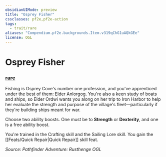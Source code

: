 ```yaml
---
obsidianUIMode: preview
title: "Osprey Fisher"
cssclasses: pf2e,pf2e-action
tags:
  - trait/rare
aliases: "Compendium.pf2e.backgrounds.Item.v319qChG1uAQkGEe"
license: OGL
---
```

# Osprey Fisher

### [rare](rare "Rare Rarity Trait")






Fishing is Osprey Cove's number one profession, and you've apprenticed under the best of them: Elder Anlorgog. You're also a keen study of boats and ships, so Elder Ordwi wants you along on her trip to Iron Harbor to help her evaluate the strength and purpose of the village's fleet—particularly if they're building ships meant for war.

Choose two ability boosts. One must be to **Strength** or **Dexterity**, and one is a free ability boost.

You're trained in the Crafting skill and the Sailing Lore skill. You gain the [[Feats/Quick Repair|Quick Repair]] skill feat.

*Source: Pathfinder Adventure: Rusthenge*
*OGL*